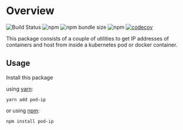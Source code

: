 # Overview

![Build Status](https://github.com/RABC-Group/pod-ip/actions/workflows/node.yml/badge.svg)
![npm](https://img.shields.io/npm/v/pod-ip)
![npm bundle size](https://img.shields.io/bundlephobia/minzip/pod-ip)
![npm](https://img.shields.io/npm/dm/pod-ip)
[![codecov](https://codecov.io/gh/RABC-Group/pod-ip/branch/main/graph/badge.svg)](https://codecov.io/gh/RABC-Group/pod-ip)

This package consists of a couple of utilities to get IP addresses of containers and host from inside a kubernetes pod or docker container.

## Usage

Install this package

using [yarn](https://classic.yarnpkg.com/en/):

```
yarn add pod-ip
```

or using [npm](https://www.npmjs.com/):

```
npm install pod-ip
```


